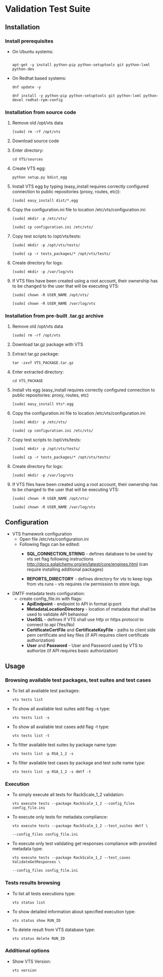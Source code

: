 # Validation Test Suite

## Installation

### Install prerequisites
 * On Ubuntu systems:

     ```apt-get -y update
     ```

     ```
     apt-get -y install python-pip python-setuptools git python-lxml python-dev
     ```

 * On Redhat based systems:

     ```
     dnf update -y
     ```

     ```
     dnf install -y python-pip python-setuptools git python-lxml python-devel redhat-rpm-config
     ```

### Installation from source code
1. Remove old /opt/vts data
	```
	[sudo] rm -rf /opt/vts
	```

2. Download source code

3. Enter directory:

	```
	cd VTS/sources
	```

4. Create VTS egg:

	```
	python setup.py bdist_egg
	```

5. Install VTS egg by typing (easy_install requires correctly configured connection to public repositories (proxy, routes, etc)):

	```
	[sudo] easy_install dist/*.egg
	```

6. Copy the configuration.ini file to location /etc/vts/configuration.ini:

	```
	[sudo] mkdir -p /etc/vts/
	```

	```
	[sudo] cp configuration.ini /etc/vts/
	```

7. Copy test scripts to /opt/vts/tests:

    ```
    [sudo] mkdir -p /opt/vts/tests/
    ```
    ```
    [sudo] cp -r tests_packages/* /opt/vts/tests/
    ```

8. Create directory for logs:

    ```
    [sudo] mkdir -p /var/log/vts
    ```

9. If VTS files have been created using a root account, their ownership has to be changed to the user that will be executing VTS:

    ```
    [sudo] chown -R USER_NAME /opt/vts/
    ```

    ```
    [sudo] chown -R USER_NAME /var/log/vts
    ```


### Installation from pre-built .tar.gz archive
1. Remove old /opt/vts data
	```
	[sudo] rm -rf /opt/vts
	```

2. Download tar.gz package with VTS

3. Extract tar.gz package:

    ```
    tar -zxvf VTS_PACKAGE.tar.gz
    ```

4. Enter extracted directory:

    ```
    cd VTS_PACKAGE
    ```

5. Install vts egg (easy_install requires correctly configured connection to public repositories: proxy, routes, etc)

    ```
    [sudo] easy_install Vts*.egg
    ```

6. Copy the configuration.ini file to location /etc/vts/configuration.ini:

	```
	[sudo] mkdir -p /etc/vts/
	```

	```
	[sudo] cp configuration.ini /etc/vts/
	```
	
7. Copy test scripts to /opt/vts/tests:

    ```
    [sudo] mkdir -p /opt/vts/tests/
    ```

    ```
    [sudo] cp -r tests_packages/* /opt/vts/tests/
    ```

8. Create directory for logs:

    ```
    [sudo] mkdir -p /var/log/vts
    ```

9. If VTS files have been created using a root account, their ownership has to be changed to the user that will be executing VTS:

    ```
    [sudo] chown -R USER_NAME /opt/vts/
    ```

    ```
    [sudo] chown -R USER_NAME /var/log/vts
    ```


## Configuration
* VTS framework configuration
    *  Open file /etc/vts/configuration.ini
    * Following flags can be edited:
        * __SQL_CONNECTION_STRING__ - defines database to be used by vts 
	   set flag following instructions 
	   http://docs.sqlalchemy.org/en/latest/core/engines.html 
	   (can require installing additional packages)

        * __REPORTS_DIRECTORY__ - defines directory for vts to keep logs from vts runs - vts requires r/w permission to store logs.
* DMTF metadata tests configuration:
    *  create config_file.ini with flags:
        *  __ApiEndpoint__ - endpoint to API in format ip:port
        *  __MetadataLocationDirectory__ - location of metadata that shall be used to validate API behaviour
        *  __UseSSL__ - defines if VTS shall use http or https protocol to connect to api (Yes/No)
        *  __CertificateCertFile__ and __CertificateKeyFile__ - paths to client side pem certificate and key files (if API requires client certificate authorization)
        *  __User__ and __Password__ - User and Password used by VTS to authorize (if API requires basic authorization)

## Usage
### Browsing available test packages, test suites and test cases
* To list all available test packages:

    ```
    vts tests list
    ```

* To show all available test suites add flag -s type:

    ```
    vts tests list -s
    ```

* To show all available test cases add flag -t type:

    ```
    vts tests list -t
    ```

* To filter available test suites by package name type:

    ```
    vts tests list -p RSA_1_2 -s
    ```

* To filter available test cases by package and test suite name type:

    ```
    vts tests list -p RSA_1_2 -s dmtf -t
    ```

### Execution
* To simply execute all tests for RackScale_1_2 validation:

    ```
    vts execute tests --package RackScale_1_2 --config_files config_file.ini
    ```
    
* To execute only tests for metadata compliance:

    ```
    vts execute tests --package RackScale_1_2 --test_suites dmtf \
    ```

    ```
    --config_files config_file.ini
    ```
    
* To execute only test validating get responses compliance with provided metadata type:

    ```
    vts execute tests --package RackScale_1_2 --test_cases ValidateGetResponses \
    ```

    ```
    --config_files config_file.ini
    ```
    
### Tests results browsing
* To list all tests executions type:

    ```
    vts status list
    ```

* To show detailed information about specified execution type:

    ```
    vts status show RUN_ID
    ```
    
* To delete result from VTS database type:

    ```
    vts status delete RUN_ID
    ```

### Additional options
* Show VTS Version:

    ```
    vts version
    ```

